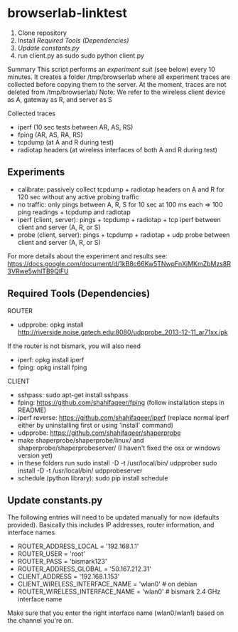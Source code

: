 browserlab-linktest
===================
1. Clone repository
2. Install *Required Tools (Dependencies)*
3. *Update constants.py*
4. run client.py as sudo
  sudo python client.py
  
Summary
This script performs an *experiment suit* (see below) every 10 minutes.
It creates a folder /tmp/browserlab where all experiment traces are collected before copying them to the server.
At the moment, traces are not deleted from /tmp/browserlab/
Note: We refer to the wireless client device as A, gateway as R, and server as S

Collected traces
- iperf (10 sec tests between AR, AS, RS)
- fping (AR, AS, RA, RS)
- tcpdump (at A and R during test)
- radiotap headers (at wireless interfaces of both A and R during test)

Experiments
-----------

- calibrate: passively collect tcpdump + radiotap headers on A and R for 120 sec without any active probing traffic
- no traffic: only pings between A, R, S for 10 sec at 100 ms each => 100 ping readings + tcpdump and radiotap
- iperf (client, server): pings + tcpdump + radiotap + tcp iperf between client and server (A, R, or S)
- probe (client, server): pings + tcpdump + radiotap + udp probe between client and server (A, R, or S)

For more details about the experiment and results see: https://docs.google.com/document/d/1kB8c66Kw5TNwpFnXjMKmZbMzs8R3VRwe5whlTB9QlFU

Required Tools (Dependencies)
-----------------------------

ROUTER
- udpprobe: opkg install http://riverside.noise.gatech.edu:8080/udpprobe_2013-12-11_ar71xx.ipk

If the router is not bismark, you will also need
- iperf: opkg install iperf
- fping: opkg install fping

CLIENT
- sshpass: sudo apt-get install sshpass
- fping: https://github.com/shahifaqeer/fping (follow installation steps in README)
- iperf reverse: https://github.com/shahifaqeer/iperf (replace normal iperf either by uninstalling first or using 'install' command)
- udpprobe: https://github.com/shahifaqeer/shaperprobe
- make shaperprobe/shaperprobe/linux/ and shaperprobe/shaperprobeserver/ (I haven't fixed the osx or windows version yet)
- in these folders run 
  sudo install -D -t /usr/local/bin/ udpprober
  sudo install -D -t /usr/local/bin/ udpprobeserver
- schedule (python library): sudo pip install schedule

Update constants.py
-------------------

The following entries will need to be updated manually for now (defaults provided).
Basically this includes IP addresses, router information, and interface names

- ROUTER_ADDRESS_LOCAL = '192.168.1.1'
- ROUTER_USER = 'root'
- ROUTER_PASS = 'bismark123'
- ROUTER_ADDRESS_GLOBAL =  '50.167.212.31'
- CLIENT_ADDRESS = '192.168.1.153'
- CLIENT_WIRELESS_INTERFACE_NAME = 'wlan0'  # on debian
- ROUTER_WIRELESS_INTERFACE_NAME = 'wlan0'  # bismark 2.4 GHz interface name

Make sure that you enter the right interface name (wlan0/wlan1) based on the channel you're on.
